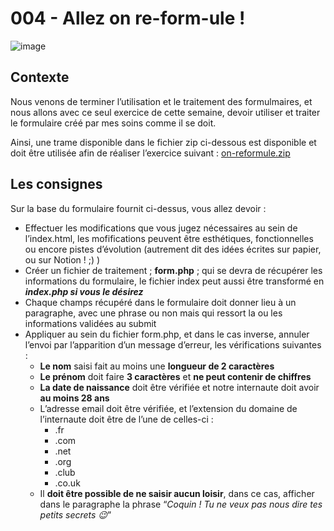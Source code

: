 # 004 - Allez on re-form-ule ! 

![image](https://tpdevweb2022.notion.site/image/https%3A%2F%2Fs3-us-west-2.amazonaws.com%2Fsecure.notion-static.com%2F3f65831b-eca1-46da-b053-9d1dbaded165%2FUntitled.png?table=block&id=42d715cb-ed41-4af1-89b2-a1610c4a5463&spaceId=41f33265-c0e4-4b2b-b69d-b30a10a808f1&width=2000&userId=&cache=v2)

## Contexte

Nous venons de terminer l’utilisation et le traitement des formulmaires, et nous allons avec ce seul exercice de cette semaine, devoir utiliser et traiter le formulaire créé par mes soins comme il se doit.

Ainsi, une trame disponible dans le fichier zip ci-dessous est disponible et doit être utilisée afin de réaliser l’exercice suivant :
[on-reformule.zip](on-reformule.zip)


## Les consignes

Sur la base du formulaire fournit ci-dessus, vous allez devoir :

- Effectuer les modifications que vous jugez nécessaires au sein de l’index.html, les mofifications peuvent être esthétiques, fonctionnelles ou encore pistes d’évolution (autrement dit des idées écrites sur papier, ou sur Notion ! ;) )
- Créer un fichier de traitement ; **form.php** ; qui se devra de récupérer les informations du formulaire, le fichier index peut aussi être transformé en ***index.php si vous le désirez***
- Chaque champs récupéré dans le formulaire doit donner lieu à un paragraphe, avec une phrase ou non mais qui ressort la ou les informations validées au submit
- Appliquer au sein du fichier form.php, et dans le cas inverse, annuler l’envoi par l’apparition d’un message d’erreur, les vérifications suivantes :
    - **Le nom** saisi fait au moins une **longueur de 2 caractères**
    - **Le prénom** doit faire **3 caractères** et **ne peut contenir de chiffres**
    - **La date de naissance** doit être vérifiée et notre internaute doit avoir **au moins 28 ans**
    - L’adresse email doit être vérifiée, et l’extension du domaine de l’internaute doit être de l’une de celles-ci :
        - .fr
        - .com
        - .net
        - .org
        - .club
        - .co.uk
    - Il **doit être possible de ne saisir aucun loisir**, dans ce cas, afficher dans le paragraphe la phrase “*Coquin ! Tu ne veux pas nous dire tes petits secrets 😉*”
